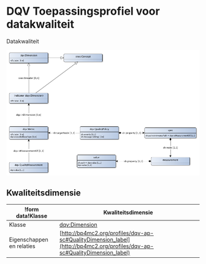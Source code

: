 # DQV Toepassingsprofiel voor datakwaliteit


Datakwaliteit


![](dqv-ap-sc.png)

## Kwaliteitsdimensie

|!form data!Klasse|Kwaliteitsdimensie
|----------|------
|Klasse|[dqv:Dimension](http://www.w3.org/ns/dqv#Dimension)
|Eigenschappen en relaties|[http://bp4mc2.org/profiles/dqv-ap-sc#QualityDimension_label](http://bp4mc2.org/profiles/dqv-ap-sc#QualityDimension_label)


